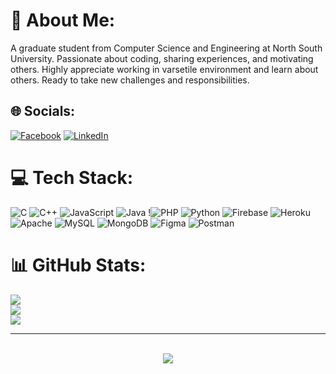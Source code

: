 # 💫 About Me:
A graduate student from Computer Science and Engineering at North South University. Passionate about coding, sharing experiences, and motivating others. Highly appreciate working in varsetile environment and learn about others. Ready to take new challenges and responsibilities.


## 🌐 Socials:
[![Facebook](https://img.shields.io/badge/Facebook-%231877F2.svg?logo=Facebook&logoColor=white)](https://www.facebook.com/profile.php?id=100006756030334) [![LinkedIn](https://img.shields.io/badge/LinkedIn-%230077B5.svg?logo=linkedin&logoColor=white)](https://www.linkedin.com/in/maruf-mustar-moon/) 

# 💻 Tech Stack:
![C](https://img.shields.io/badge/c-%2300599C.svg?style=for-the-badge&logo=c&logoColor=white) ![C++](https://img.shields.io/badge/c++-%2300599C.svg?style=for-the-badge&logo=c%2B%2B&logoColor=white) ![JavaScript](https://img.shields.io/badge/javascript-%23323330.svg?style=for-the-badge&logo=javascript&logoColor=%23F7DF1E) ![Java](https://img.shields.io/badge/java-%23ED8B00.svg?style=for-the-badge&logo=java&logoColor=white) !![PHP](https://img.shields.io/badge/php-%23777BB4.svg?style=for-the-badge&logo=php&logoColor=white) ![Python](https://img.shields.io/badge/python-3670A0?style=for-the-badge&logo=python&logoColor=ffdd54) ![Firebase](https://img.shields.io/badge/firebase-%23039BE5.svg?style=for-the-badge&logo=firebase) ![Heroku](https://img.shields.io/badge/heroku-%23430098.svg?style=for-the-badge&logo=heroku&logoColor=white) ![Apache](https://img.shields.io/badge/apache-%23D42029.svg?style=for-the-badge&logo=apache&logoColor=white) ![MySQL](https://img.shields.io/badge/mysql-%2300f.svg?style=for-the-badge&logo=mysql&logoColor=white) ![MongoDB](https://img.shields.io/badge/MongoDB-%234ea94b.svg?style=for-the-badge&logo=mongodb&logoColor=white) 	![Figma](https://img.shields.io/badge/figma-%23F24E1E.svg?style=for-the-badge&logo=figma&logoColor=white) ![Postman](https://img.shields.io/badge/Postman-FF6C37?style=for-the-badge&logo=postman&logoColor=white)
# 📊 GitHub Stats:
![](https://github-readme-stats.vercel.app/api?username=marufmustarmoon&theme=dark&hide_border=false&include_all_commits=false&count_private=false)<br/>
![](https://github-readme-streak-stats.herokuapp.com/?user=marufmustarmoon&theme=dark&hide_border=false)<br/>
![](https://github-readme-stats.vercel.app/api/top-langs/?username=MunzurulAzam&theme=dark&hide_border=false&include_all_commits=false&count_private=false&layout=compact)

---


<br/>  

<div align="center">
<img src="https://komarev.com/ghpvc/?username=Maruf Mustar Moon&&style=flat-square" align="center" />
</div>  
  

<br/>  

  
<!-- Proudly created with GPRM ( https://gprm.itsvg.in ) -->
